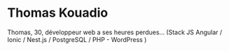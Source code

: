 # Thomas Kouadio

Thomas, 30, développeur web a ses heures perdues... (Stack JS Angular / Ionic / Nest.js / PostgreSQL / PHP - WordPress )
